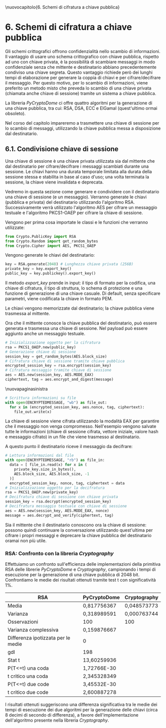 \nuovocapitolo{6. Schemi di cifratura a chiave pubblica}

# 6. Schemi di cifratura a chiave pubblica
Gli schemi crittografici offrono confidenzialità nello scambio di informazioni.
Il vantaggio di usare uno schema crittografico con chiave pubblica, rispetto ad uno con chiave privata, è la possibilità di scambiare messaggi in modo confidenziale senza che mittente e destinatario abbiano precedentemente condiviso una chiave segreta.
Questo vantaggio richiede però dei lunghi tempi di elaborazione per generare la coppia di chiavi e per cifrare/decifrare il messaggio.
Per questo motivo, per lo scambio di informazioni, viene preferito un metodo misto che preveda lo scambio di una chiave privata (chiamata anche chiave di sessione) tramite un sistema a chiave pubblica.

La libreria *PyCryptoDome* ci offre quattro algoritmi per la generazione di una chiave pubblica, tra cui: RSA, DSA, ECC e ElGamal (quest'ultimo ormai obsoleto).

Nel corso del capitolo impareremo a trasmettere una chiave di sessione per lo scambio di messaggi, utilizzando la chiave pubblica messa a disposizione dal destinatario.

## 6.1. Condivisione chiave di sessione
Una chiave di sessione è una chiave privata utilizzata sia dal mittente che dal destinatario per cifrare/decifrare i messaggi scambiati durante una sessione. Le chiavi hanno una durata temporale limitata alla durata della sessione stessa e stabilita in base al caso d'uso; una volta terminata la sessione, la chiave viene invalidata e deprecata.

Vedremo in questa sezione come generare e condividere con il destinatario una chiave di sessione (e un messaggio). Verranno generate le chiavi (pubblica e privata) del destinatario utilizzando l'algoritmo RSA. Successivamente verrà utilizzato l'algoritmo AES per cifrare un messaggio testuale e l'algoritmo PKCS1-OAEP per cifrare la chiave di sessione.

Vengono per prima cosa importate le classi e le funzioni che verranno utilizzate:

```python
from Crypto.PublicKey import RSA
from Crypto.Random import get_random_bytes
from Crypto.Cipher import AES, PKCS1_OAEP
```

Vengono generate le chiavi del destinatario:

```python
key = RSA.generate(2048) # Lunghezza chiave privata (256B)
private_key = key.export_key()
public_key = key.publickey().export_key()
```

Il metodo *export_key* prende in input: il tipo di formato per la codifica, una chiave di cifratura, il tipo di struttura, lo schema di protezione e una funzione di generazione di una chiave casuale. Di default, senza specificare parametri, viene codificata la chiave in formato PEM.

Le chiavi vengono memorizzate dal destinatario; la chiave pubblica viene trasmessa al mittente.

Ora che il mittente conosce la chiave pubblica del destinatario, può essere generata e trasmessa una chiave di sessione. Nel payload può essere aggiunto anche un messaggio testuale.

```python
# Inizializzazione oggetto per la cifratura
rsa = PKCS1_OAEP.new(public_key)
# Generazione chiave di sessione
session_key = get_random_bytes(AES.block_size)
# Cifratura chiave di sessione tramite chiave pubblica
encrypted_session_key = rsa.encrypt(session_key)
# Cifratura messaggio tramite chiave di sessione
aes = AES.new(session_key, AES.MODE_EAX)
ciphertext, tag = aes.encrypt_and_digest(message)
```

\nuovapaginasinistra

```python
# Scrittura informazioni su file
with open(ENCRYPTEDMESSAGE, "wb") as file_out:
  for x in (encrypted_session_key, aes.nonce, tag, ciphertext):
    file_out.write(x)
```

La chiave di sessione viene cifrata utilizzando la modalità EAX per garantire che il messaggio non venga compromesso. Nell'esempio vengono salvate tutte le informazioni (chiave di sessione cifrata, vettore iniziale, valore hash e messaggio cifrato) in un file che viene trasmesso al destinatario.

A questo punto il destinatario riceve il messaggio da decifrare:

```python
# Lettura informazioni dal file
with open(ENCRYPTEDMESSAGE, "rb") as file_in:
  data = [ file_in.read(x) for x in (
    private_key.size_in_bytes(),
    AES.block_size, AES.block_size, -1
  )]
  encrypted_session_key, nonce, tag, ciphertext = data
# Inizializzazione oggetto per la decifratura
rsa = PKCS1_OAEP.new(private_key)
# Decifratura chiave di sessione con chiave privata
session_key = rsa.decrypt(encrypted_session_key)
# Decifratura messaggio testuale con chiave di sessione
aes = AES.new(session_key, AES.MODE_EAX, nonce)
message = aes.decrypt_and_verify(ciphertext, tag)
```

Sia il mittente che il destinatario conoscono ora la chiave di sessione: possono quindi continuare la conversazione utilizzando quest'ultima per cifrare i propri messaggi e deprecare la chiave pubblica del destinatario oramai non più utile.

### RSA: Confronto con la libreria *Cryptography*
Effettuiamo un confronto sull'efficienza delle implementazioni della primitiva RSA delle librerie *PyCryptoDome* e *Cryptography*, campionando i tempi di esecuzione per la generazione di una chiave pubblica di 2048 bit. Confrontiamo le medie dei risultati ottenuti tramite test t con significatività 1%.

| RSA                                | PyCryptoDome | Cryptography |
| ---------------------------------- | ------------ | ------------ |
| Media                              | 0,817756367  | 0,048573773  |
| Varianza                           | 0,318989591  | 0,000763744  |
| Osservazioni                       | 100          | 100          |
| Varianza complessiva               | 0,159876667  |              |
| Differenza ipotizzata per le medie | 0            |              |
| gdl                                | 198          |              |
| Stat t                             | 13,60259936  |              |
| P(T<=t) una coda                   | 1,72766E-30  |              |
| t critico una coda                 | 2,345328349  |              |
| P(T<=t) due code                   | 3,45532E-30  |              |
| t critico due code                 | 2,600887278  |              |

I risultati ottenuti suggeriscono una differenza significativa tra le medie dei tempi di esecuzione dei due algoritmi per la generazione delle chiavi (circa 8 decimi di secondo di differenza), a favore dell'implementazione dell'algoritmo presente nella libreria *Cryptography*.
